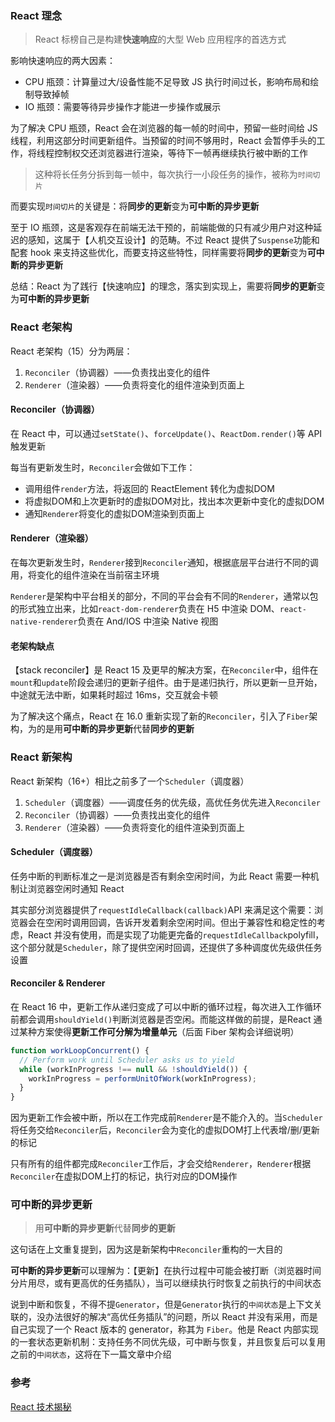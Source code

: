 

### React 理念

> React 标榜自己是构建**快速响应**的大型 Web 应用程序的首选方式

影响快速响应的两大因素：

- CPU 瓶颈：计算量过大/设备性能不足导致 JS 执行时间过长，影响布局和绘制导致掉帧
- IO 瓶颈：需要等待异步操作才能进一步操作或展示

为了解决 CPU 瓶颈，React 会在浏览器的每一帧的时间中，预留一些时间给 JS 线程，利用这部分时间更新组件。当预留的时间不够用时，React 会暂停手头的工作，将线程控制权交还浏览器进行渲染，等待下一帧再继续执行被中断的工作

> 这种将长任务分拆到每一帧中，每次执行一小段任务的操作，被称为`时间切片`

而要实现`时间切片`的关键是：将**同步的更新**变为**可中断的异步更新**



至于 IO 瓶颈，这是客观存在前端无法干预的，前端能做的只有减少用户对这种延迟的感知，这属于【人机交互设计】的范畴。不过 React 提供了`Suspense`功能和配套 hook 来支持这些优化，而要支持这些特性，同样需要将**同步的更新**变为**可中断的异步更新**



总结：React 为了践行【快速响应】的理念，落实到实现上，需要将**同步的更新**变为**可中断的异步更新**

### React 老架构

React 老架构（15）分为两层：

1. `Reconciler`（协调器）——负责找出变化的组件
2. `Renderer`（渲染器）——负责将变化的组件渲染到页面上

####  Reconciler（协调器）

在 React 中，可以通过`setState()`、`forceUpdate()`、`ReactDom.render()`等 API 触发更新

每当有更新发生时，`Reconciler`会做如下工作：

- 调用组件`render`方法，将返回的 ReactElement 转化为虚拟DOM
- 将虚拟DOM和上次更新时的虚拟DOM对比，找出本次更新中变化的虚拟DOM
- 通知`Renderer`将变化的虚拟DOM渲染到页面上

#### Renderer（渲染器）

在每次更新发生时，`Renderer`接到`Reconciler`通知，根据底层平台进行不同的调用，将变化的组件渲染在当前宿主环境

`Renderer`是架构中平台相关的部分，不同的平台会有不同的`Renderer`，通常以包的形式独立出来，比如`react-dom-renderer`负责在 H5 中渲染 DOM、`react-native-renderer`负责在 And/IOS 中渲染 Native 视图

#### 老架构缺点

【stack reconciler】是 React 15 及更早的解决方案，在`Reconciler`中，组件在`mount`和`update`阶段会递归的更新子组件。由于是递归执行，所以更新一旦开始，中途就无法中断，如果耗时超过 16ms，交互就会卡顿

为了解决这个痛点，React 在 16.0 重新实现了新的`Reconciler`，引入了`Fiber`架构，为的是用**可中断的异步更新**代替**同步的更新**

### React 新架构

React 新架构（16+）相比之前多了一个`Scheduler`（调度器）

1. `Scheduler`（调度器）——调度任务的优先级，高优任务优先进入`Reconciler`
2. `Reconciler`（协调器）——负责找出变化的组件
3. `Renderer`（渲染器）——负责将变化的组件渲染到页面上

#### Scheduler（调度器）

任务中断的判断标准之一是浏览器是否有剩余空闲时间，为此 React 需要一种机制让浏览器空闲时通知 React

其实部分浏览器提供了`requestIdleCallback(callback)`API 来满足这个需要：浏览器会在空闲时调用回调，告诉开发着剩余空闲时间。但出于兼容性和稳定性的考虑，React 并没有使用，而是实现了功能更完备的`requestIdleCallback`polyfill，这个部分就是`Scheduler`，除了提供空闲时回调，还提供了多种调度优先级供任务设置

#### Reconciler & Renderer

在 React 16 中，更新工作从递归变成了可以中断的循环过程，每次进入工作循环前都会调用`shouldYield()`判断浏览器是否空闲。而能这样做的前提，是React 通过某种方案使得**更新工作可分解为增量单元**（后面 Fiber 架构会详细说明）

```typescript
function workLoopConcurrent() {
  // Perform work until Scheduler asks us to yield
  while (workInProgress !== null && !shouldYield()) {
    workInProgress = performUnitOfWork(workInProgress);
  }
}
```

因为更新工作会被中断，所以在工作完成前`Renderer`是不能介入的。当`Scheduler`将任务交给`Reconciler`后，`Reconciler`会为变化的虚拟DOM打上代表增/删/更新的标记

只有所有的组件都完成`Reconciler`工作后，才会交给`Renderer`，`Renderer`根据`Reconciler`在虚拟DOM上打的标记，执行对应的DOM操作

### 可中断的异步更新

> 用**可中断的异步更新**代替**同步的更新**

这句话在上文重复提到，因为这是新架构中`Reconciler`重构的一大目的

**可中断的异步更新**可以理解为：【更新】在执行过程中可能会被打断（浏览器时间分片用尽，或有更高优的任务插队），当可以继续执行时恢复之前执行的中间状态

说到中断和恢复，不得不提`Generator`，但是`Generator`执行的`中间状态`是上下文关联的，没办法很好的解决“高优任务插队”的问题，所以 React 并没有采用，而是自己实现了一个 React 版本的 generator，称其为 `Fiber`。他是 React 内部实现的一套状态更新机制：支持任务不同优先级，可中断与恢复，并且恢复后可以复用之前的`中间状态`，这将在下一篇文章中介绍

### 参考

[React 技术揭秘](https://react.iamkasong.com/preparation/idea.html)

